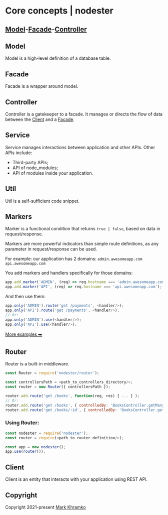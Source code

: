 # Core concepts | nodester

## [Model](#model)-[Facade](#facade)-[Controller](#controller)


## Model
Model is a high-level definition of a database table.


## Facade
Facade is a wrapper around model.


## Controller
Controller is a gatekeeper to a facade.
It manages or directs the flow of data between the [Client](#client) and a [Facade](#facade).


## Service
Service manages interactions between application and other APIs.
Other APIs include:
- Third-party APIs;
- API of node_modules;
- API of modules inside your application.


## Util

Util is a self-sufficient code snippet.


## Markers

Marker is a functional condition that returns `true | false`, based on data in request/response.

Markers are more powerful indicators than simple route definitions, as any parameter in request/response can be used.

For example: our application has 2 domains:
`admin.awesomeapp.com`
`api.awesomeapp.com`

You add markers and handlers specifically for those domains:

```js
app.add.marker('ADMIN', (req) => req.hostname === 'admin.awesomeapp.com');
app.add.marker('API', (req) => req.hostname === 'api.awesomeapp.com');
```

And then use them:

```js
app.only('ADMIN').route('get /payments', <handler/>);
app.only('API').route('get /payments', <handler/>);
// Or:
app.only('ADMIN').use(<handler/>);
app.only('API').use(<handler/>);
```

[More examples ➡️](docs/Markers.md)


## Router

Router is a built-in middleware.

```js
const Router = require('nodester/router');

const controllersPath = <path_to_controllers_directory/>;
const router = new Router({ controllersPath });

router.add.route('get /books', function(req, res) { ... } );
// Or:
router.add.route('get /books', { controlledBy: 'BooksController.getMany' } );
router.add.route('get /books/:id', { controlledBy: 'BooksController.getOne' } );
```

### Using Router:

```js
const nodester = require('nodester');
const router = require(<path_to_router_definition/>);

const app = new nodester();
app.use(router());
```


## Client
Client is an entity that interacts with your application using REST API.


## Copyright
Copyright 2021-present [Mark Khramko](https://github.com/MarkKhramko)
